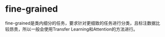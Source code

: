 # fine-grained

fine-grained是类内细分的任务，要求针对更细致的任务进行分类，且标注数据比较昂贵，所以一般会使用Transfer Learning和Attention的方法进行。

